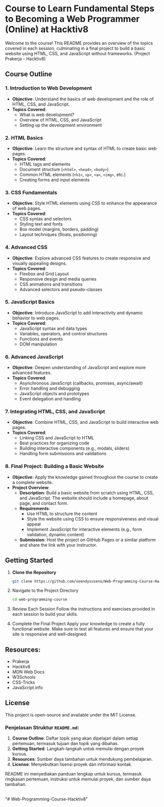 # Course to Learn Fundamental Steps to Becoming a Web Programmer (Online) at Hacktiv8

Welcome to the course! This README provides an overview of the topics covered in each session, culminating in a final project to build a basic website using HTML, CSS, and JavaScript without frameworks. (Project Prakerja - Hacktiv8)

## Course Outline

### 1. Introduction to Web Development

- **Objective**: Understand the basics of web development and the role of HTML, CSS, and JavaScript.
- **Topics Covered**:
  - What is web development?
  - Overview of HTML, CSS, and JavaScript
  - Setting up the development environment

### 2. HTML Basics

- **Objective**: Learn the structure and syntax of HTML to create basic web pages.
- **Topics Covered**:
  - HTML tags and elements
  - Document structure (`<html>`, `<head>`, `<body>`)
  - Common HTML elements (`<h1>`, `<p>`, `<a>`, `<img>`, etc.)
  - Creating forms and input elements

### 3. CSS Fundamentals

- **Objective**: Style HTML elements using CSS to enhance the appearance of web pages.
- **Topics Covered**:
  - CSS syntax and selectors
  - Styling text and fonts
  - Box model (margins, borders, padding)
  - Layout techniques (floats, positioning)

### 4. Advanced CSS

- **Objective**: Explore advanced CSS features to create responsive and visually appealing designs.
- **Topics Covered**:
  - Flexbox and Grid Layout
  - Responsive design and media queries
  - CSS animations and transitions
  - Advanced selectors and pseudo-classes

### 5. JavaScript Basics

- **Objective**: Introduce JavaScript to add interactivity and dynamic behavior to web pages.
- **Topics Covered**:
  - JavaScript syntax and data types
  - Variables, operators, and control structures
  - Functions and events
  - DOM manipulation

### 6. Advanced JavaScript

- **Objective**: Deepen understanding of JavaScript and explore more advanced features.
- **Topics Covered**:
  - Asynchronous JavaScript (callbacks, promises, async/await)
  - Error handling and debugging
  - JavaScript objects and prototypes
  - Event delegation and handling

### 7. Integrating HTML, CSS, and JavaScript

- **Objective**: Combine HTML, CSS, and JavaScript to build interactive web pages.
- **Topics Covered**:
  - Linking CSS and JavaScript to HTML
  - Best practices for organizing code
  - Building interactive components (e.g., modals, sliders)
  - Handling form submissions and validations

### 8. Final Project: Building a Basic Website

- **Objective**: Apply the knowledge gained throughout the course to create a complete website.
- **Project Overview**:
  - **Description**: Build a basic website from scratch using HTML, CSS, and JavaScript. The website should include a homepage, about page, and contact form.
  - **Requirements**:
    - Use HTML to structure the content
    - Style the website using CSS to ensure responsiveness and visual appeal
    - Implement JavaScript for interactive elements (e.g., form validation, dynamic content)
  - **Submission**: Host the project on GitHub Pages or a similar platform and share the link with your instructor.

## Getting Started

1. **Clone the Repository**

   ```bash
   git clone https://github.com/veendysuseno/Web-Programming-Course-Hacktiv8.git
   ```

2. Navigate to the Project Directory

   ```bash
   cd web-programming-course
   ```

3. Review Each Session
   Follow the instructions and exercises provided in each session to build your skills.

4. Complete the Final Project
   Apply your knowledge to create a fully functional website. Make sure to test all features and ensure that your site is responsive and well-designed.

## Resources:

- Prakerja
- Hacktiv8
- MDN Web Docs
- W3Schools
- CSS-Tricks
- JavaScript.info

## License

This project is open-source and available under the MIT License.

### Penjelasan Struktur `README.md`:

1. **Course Outline**: Daftar topik yang akan dipelajari dalam setiap pertemuan, termasuk tujuan dan topik yang dibahas.
2. **Getting Started**: Langkah-langkah untuk memulai dengan proyek kursus.
3. **Resources**: Sumber daya tambahan untuk mendukung pembelajaran.
4. **License**: Menyebutkan lisensi proyek dan informasi kontak.

README ini menyediakan panduan lengkap untuk kursus, termasuk ringkasan pertemuan, instruksi untuk memulai proyek, dan sumber daya tambahan.

<br/>
"# Web-Programming-Course-Hacktiv8" 
